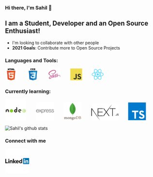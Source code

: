 ### Hi there, I'm Sahil 👋

## I am a Student, Developer and an Open Source Enthusiast!

- I'm looking to collaborate with other people
- **2021 Goals**: Contribute more to Open Source Projects

### Languages and Tools: 

<img src="./assets/html5-original-wordmark.svg" width="40px">&nbsp;&nbsp;&nbsp;&nbsp;&nbsp;&nbsp;&nbsp;&nbsp;<img src="./assets/css3-original-wordmark.svg" width="40px">&nbsp;&nbsp;&nbsp;&nbsp;&nbsp;&nbsp;&nbsp;&nbsp;<img src="./assets/sass-original.svg" width="40px">&nbsp;&nbsp;&nbsp;&nbsp;&nbsp;&nbsp;&nbsp;&nbsp;<img src="./assets/javascript-original.svg" width="40px">&nbsp;&nbsp;&nbsp;&nbsp;&nbsp;&nbsp;&nbsp;&nbsp;<img src="./assets/react-original.svg" width="40px">&nbsp;&nbsp;&nbsp;&nbsp;&nbsp;&nbsp;&nbsp;&nbsp;

### Currently learning: 

<img src="./assets/nodejs-original-wordmark.svg" width="70px">&nbsp;&nbsp;&nbsp;&nbsp;&nbsp;&nbsp;&nbsp;&nbsp;<img src="./assets/express-original-wordmark.svg" width="60px">&nbsp;&nbsp;&nbsp;&nbsp;&nbsp;&nbsp;&nbsp;&nbsp;<img src="./assets/mongodb-original-wordmark.svg" width="60px">&nbsp;&nbsp;&nbsp;&nbsp;&nbsp;&nbsp;&nbsp;&nbsp;<img src="./assets/next-black_mcnmwt.svg" width="90px">&nbsp;&nbsp;&nbsp;&nbsp;&nbsp;&nbsp;&nbsp;&nbsp;<img src="./assets/typescript-original.svg" width="60px">&nbsp;&nbsp;&nbsp;&nbsp;&nbsp;&nbsp;&nbsp;&nbsp;

![Sahil's github stats](https://github-readme-stats.vercel.app/api?username=sahil-shubham&hide=stars&count_private=true&show_icons=true&theme=material-palenight)

### Connect with me

[<img align="left" alt="Sahil | LinkedIn" src="./assets/linkedin-original-wordmark.svg" width="80px" />][linkedin]


[linkedin]: https://www.linkedin.com/in/sahil-shubham-3599731a1/

